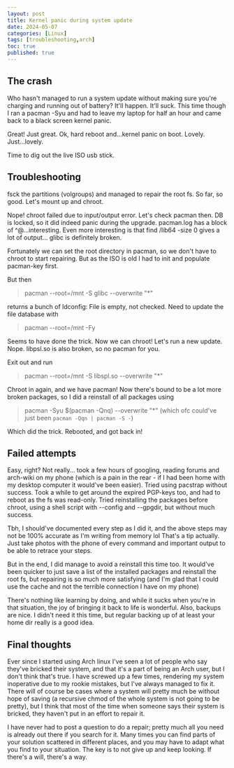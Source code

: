 ```yaml
---
layout: post
title: Kernel panic during system update
date: 2024-05-07
categories: [Linux]
tags: [troubleshooting,arch]
toc: true
published: true
---
```


## The crash
Who hasn't managed to run a system update without making sure you're charging and running out of battery? It'll happen. It'll suck.
This time though I ran a pacman -Syu and had to leave my laptop for half an hour and came back to a black screen kernel panic.

Great! Just great. Ok, hard reboot and...kernel panic on boot.
Lovely. Just...lovely.


Time to dig out the live ISO usb stick.

## Troubleshooting
fsck the partitions (volgroups) and managed to repair the root fs. So far, so good.
Let's mount up and chroot.

Nope! chroot failed due to input/output error.
Let's check pacman then. DB is locked, so it did indeed panic during the upgrade. pacman.log has a block of ^@...interesting.
Even more interesting is that find /lib64 -size 0 gives a lot of output... glibc is definitely broken.

Fortunately we can set the root directory in pacman, so we don't have to chroot to start repairing. But as the ISO is old I had to init and populate pacman-key first.

But then

> pacman --root=/mnt -S glibc --overwrite "*"

returns a bunch of ldconfig: File <file> is empty, not checked.
Need to update the file database with
> pacman --root=/mnt -Fy

Seems to have done the trick.
Now we can chroot! Let's run a new update. Nope. libpsl.so is also broken, so no pacman for you.

Exit out and run
> pacman --root=/mnt -S libspl.so --overwrite "*"

Chroot in again, and we have pacman!
Now there's bound to be a lot more broken packages, so I did a reinstall of all packages using
>pacman -Syu $(pacman -Qnq) --overwrite "*"
(which ofc could've just been `pacman -Qqn | pacman -S -`)

Which did the trick. Rebooted, and got back in!

## Failed attempts
Easy, right?
Not really... took a few hours of googling, reading forums and arch-wiki on my phone (which is a pain in the rear - if I had been home with my desktop computer it would've been easier).
Tried using pacstrap without success. Took a while to get around the expired PGP-keys too, and had to reboot as the fs was read-only.
Tried reinstalling the packages before chroot, using a shell script with --config and --gpgdir, but without much success.

Tbh, I should've documented every step as I did it, and the above steps may not be 100% accurate as I'm writing from memory lol
That's a tip actually. Just take photos with the phone of every command and important output to be able to retrace your steps.

But in the end, I did manage to avoid a reinstall this time too. It would've been quicker to just save a list of the installed packages and reinstall the root fs, but repairing is so much more satisfying (and I'm glad that I could use the cache and not the terrible connection I have on my phone)

There's nothing like learning by doing, and while it sucks when you're in that situation, the joy of bringing it back to life is wonderful. Also, backups are nice. I didn't need it this time, but regular backing up of at least your home dir really is a good idea.

## Final thoughts
Ever since I started using Arch linux I've seen a lot of people who say they've bricked their system, and that it's a part of being an Arch user, but I don't think that's true. I have screwed up a few times, rendering my system inoperative due to my rookie mistakes, but I've always managed to fix it. There will of course be cases where a system will pretty much be without hope of saving (a recursive chmod of the whole system is not going to be pretty), but I think that most of the time when someone says their system is bricked, they haven't put in an effort to repair it.

I have never had to post a question to do a repair; pretty much all you need is already out there if you search for it. Many times you can find parts of your solution scattered in different places, and you may have to adapt what you find to your situation. The key is to not give up and keep looking. If there's a will, there's a way.
